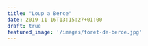 ```yaml
---
title: "Loup a Berce"
date: 2019-11-16T13:15:27+01:00
draft: true
featured_image: '/images/foret-de-berce.jpg'
---
```


